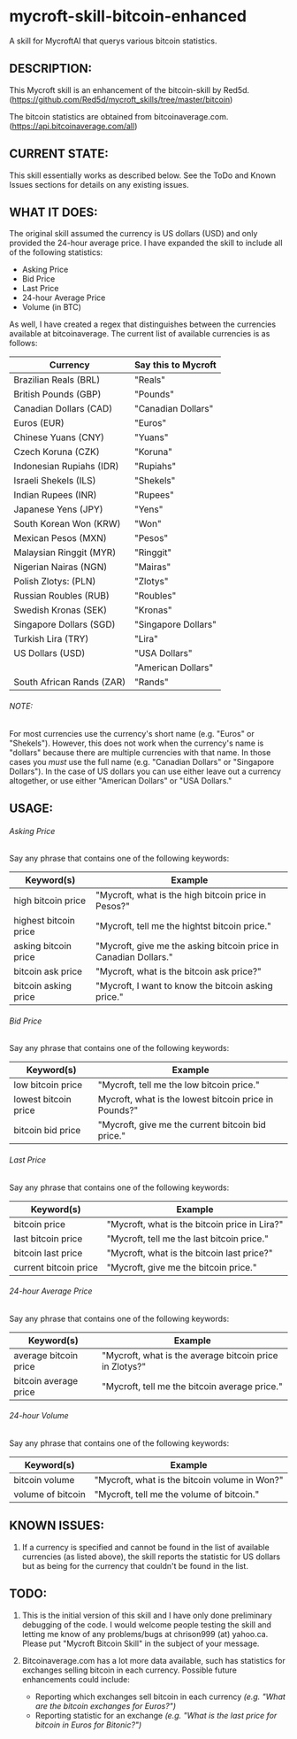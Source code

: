 # mycroft-skill-bitcoin-enhanced
A skill for MycroftAI that querys various bitcoin statistics.

## DESCRIPTION:

This Mycroft skill is an enhancement of the bitcoin-skill by Red5d.
(https://github.com/Red5d/mycroft_skills/tree/master/bitcoin)

The bitcoin statistics are obtained from bitcoinaverage.com.
(https://api.bitcoinaverage.com/all)

## CURRENT STATE:

This skill essentially works as described below.  See the ToDo and
Known  Issues sections for details on any existing issues.

## WHAT IT DOES:

The original skill assumed the currency is US dollars (USD) and
only provided the 24-hour average price.  I have expanded the
skill to include all of the following statistics:

- Asking Price
- Bid Price
- Last Price
- 24-hour Average Price
- Volume (in BTC)

As well, I have created a regex that distinguishes between the 
currencies available at bitcoinaverage.  The current list of 
available currencies is as follows:

| Currency | Say this to Mycroft |
| -------- | ------------------- |
| Brazilian Reals (BRL) | "Reals" |
| British Pounds (GBP) | "Pounds" |
| Canadian Dollars (CAD) | "Canadian Dollars" |
| Euros (EUR) | "Euros" |
| Chinese Yuans (CNY) | "Yuans" |
| Czech Koruna (CZK) | "Koruna" |
| Indonesian Rupiahs (IDR) | "Rupiahs" |
| Israeli Shekels (ILS) | "Shekels" |
| Indian Rupees (INR) | "Rupees" |
| Japanese Yens (JPY) | "Yens" |
| South Korean Won (KRW) | "Won" |
| Mexican Pesos (MXN) | "Pesos" |
| Malaysian Ringgit (MYR) | "Ringgit" |
| Nigerian Nairas (NGN) | "Mairas" |
| Polish Zlotys:  (PLN)| "Zlotys" |
| Russian Roubles (RUB) | "Roubles" |
| Swedish Kronas (SEK) | "Kronas" |
| Singapore Dollars (SGD) | "Singapore Dollars" |
| Turkish Lira (TRY) | "Lira" |
| US Dollars (USD) | "USA Dollars" |
| | "American Dollars" |
| South African Rands (ZAR) | "Rands" |

###### NOTE:

For most currencies use the currency's short name (e.g. "Euros" or
"Shekels").  However, this does not work when the currency's name is
"dollars" because there are multiple currencies with that name.  In
those cases you *must* use the full name (e.g. "Canadian Dollars" or
"Singapore Dollars").  In the case of US dollars you can use either
leave out a currency altogether, or use either "American Dollars" or
"USA Dollars."

## USAGE:

###### Asking Price

Say any phrase that contains one of the following keywords:

| Keyword(s) | Example |
| ---------- | ------- |
| high bitcoin price | "Mycroft, what is the high bitcoin price in Pesos?" |
| highest bitcoin price | "Mycroft, tell me the hightst bitcoin price."
| asking bitcoin price | "Mycroft, give me the asking bitcoin price in Canadian Dollars." |
| bitcoin ask price | "Mycroft, what is the bitcoin ask price?" |
| bitcoin asking price | "Mycroft, I want to know the bitcoin asking price." |

###### Bid Price

Say any phrase that contains one of the following keywords:

| Keyword(s) | Example |
| ---------- | ------- |
| low bitcoin price | "Mycroft, tell me the low bitcoin price." |
| lowest bitcoin price | Mycroft, what is the lowest bitcoin price in Pounds?" |
| bitcoin bid price | "Mycroft, give me the current bitcoin bid price."

###### Last Price

Say any phrase that contains one of the following keywords:

| Keyword(s) | Example |
| ---------- | ------- |
| bitcoin price | "Mycroft, what is the bitcoin price in Lira?" |
| last bitcoin price | "Mycroft, tell me the last bitcoin price." |
| bitcoin last price | "Mycroft, what is the bitcoin last price?" |
| current bitcoin price | "Mycroft, give me the bitcoin price." |

###### 24-hour Average Price

Say any phrase that contains one of the following keywords:

| Keyword(s) | Example |
| ---------- | ------- |
| average bitcoin price | "Mycroft, what is the average bitcoin price in Zlotys?" |
| bitcoin average price | "Mycroft, tell me the bitcoin average price." |

###### 24-hour Volume

Say any phrase that contains one of the following keywords:

| Keyword(s) | Example |
| ---------- | ------- |
| bitcoin volume | "Mycroft, what is the bitcoin volume in Won?" |
| volume of bitcoin | "Mycroft, tell me the volume of bitcoin." |


## KNOWN ISSUES:

1.  If a currency is specified and cannot be found in the list of available
currencies (as listed above), the skill reports the statistic for US dollars
but as being for the currency that couldn't be found in the list.

## TODO:

1.  This is the initial version of this skill and I have only done
preliminary debugging of the code.  I would welcome people testing the skill
and letting me know of any problems/bugs at chrison999 (at) yahoo.ca. 
Please put "Mycroft Bitcoin Skill" in the subject of your message.

2.  Bitcoinaverage.com has a lot more data  available,  such has statistics
for exchanges selling bitcoin in each currency.  Possible future
enhancements could include:
    - Reporting which exchanges sell bitcoin in each currency *(e.g. "What are
the bitcoin exchanges for Euros?")*
    - Reporting statistic for an exchange *(e.g. "What is the last price for
bitcoin in Euros for Bitonic?")*
